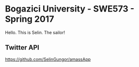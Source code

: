 # Bogazici University - SWE573 - Spring 2017
Hello. This is Selin. The sailor!



## Twitter API
https://github.com/SelinGungor/amassApp
